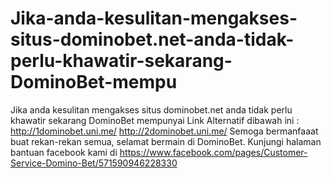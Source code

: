 Jika-anda-kesulitan-mengakses-situs-dominobet.net-anda-tidak-perlu-khawatir-sekarang-DominoBet-mempu
====================================================================================================

Jika anda kesulitan mengakses situs dominobet.net anda tidak perlu khawatir sekarang DominoBet mempunyai Link Alternatif dibawah ini :  http://1dominobet.uni.me/ http://2dominobet.uni.me/  Semoga bermanfaaat buat rekan-rekan semua, selamat bermain di DominoBet.  Kunjungi halaman bantuan facebook kami di https://www.facebook.com/pages/Customer-Service-Domino-Bet/571590946228330
